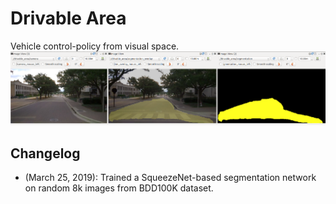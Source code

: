 # Drivable Area

Vehicle control-policy from visual space.
![screenshot](https://github.com/ankur-rc/drivable_area/blob/master/drivable_area.png?raw=true)

Changelog
---------
- (March 25, 2019): Trained a SqueezeNet-based segmentation network on random 8k images from BDD100K dataset.  
